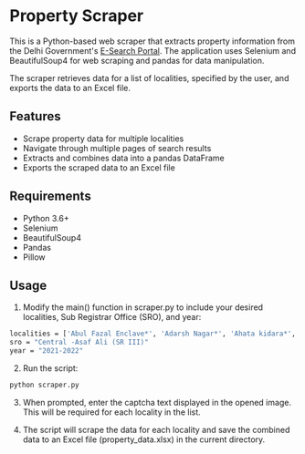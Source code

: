 
# Property Scraper

This is a Python-based web scraper that extracts property information from the Delhi Government's [E-Search Portal](https://esearch.delhigovt.nic.in/Complete_search.aspx). The application uses Selenium and BeautifulSoup4 for web scraping and pandas for data manipulation.

The scraper retrieves data for a list of localities, specified by the user, and exports the data to an Excel file.


## Features

- Scrape property data for multiple localities
- Navigate through multiple pages of search results
- Extracts and combines data into a pandas DataFrame
- Exports the scraped data to an Excel file


## Requirements

 - Python 3.6+
- Selenium
- BeautifulSoup4
- Pandas
- Pillow
## Usage

1. Modify the main() function in scraper.py to include your desired localities, Sub Registrar Office (SRO), and year:
```bash
localities = ['Abul Fazal Enclave*', 'Adarsh Nagar*', 'Ahata kidara*', 'Ajmal Khan Road', 'Ajmeri Gate']
sro = "Central -Asaf Ali (SR III)"
year = "2021-2022"
```

2. Run the script:
```bash
python scraper.py
```

3. When prompted, enter the captcha text displayed in the opened image. This will be required for each locality in the list.

4. The script will scrape the data for each locality and save the combined data to an Excel file (property_data.xlsx) in the current directory.
